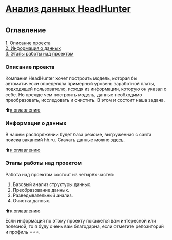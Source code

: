 # [<h4>Анализ данных HeadHunter</h4>](https://github.com/Pupsova/course_data_science/blob/main/PROJECT-1_Python/Project_1.ipynb)

## Оглавление  
[1. Описание проекта](#Описание-проекта)   
[2. Информация о данных](#Краткая-информация-о-данных)  
[3. Этапы работы над проектом](#Этапы-работы-над-проектом)

### Описание проекта    

Компания HeadHunter хочет построить модель, которая бы автоматически определяла примерный уровень заработной платы, подходящей пользователю, исходя из информации, которую он указал о себе. Но прежде чем построить модель, данные необходимо преобразовать, исследовать и очистить. В этом и состоит наша задача.

:arrow_up:[к оглавлению](#Оглавление)


### Информация о данных

В нашем распоряжении будет база резюме, выгруженная с сайта поиска вакансий hh.ru.
Скачать данные можно [здесь](https://drive.google.com/file/d/1Kb78mAWYKcYlellTGhIjPI-bCcKbGuTn/view?usp=sharing).

:arrow_up:[к оглавлению](#Оглавление)


### Этапы работы над проектом

Работа над проектом состоит из четырёх частей:
1. Базовый анализ структуры данных.
2. Преобразование данных.
3. Разведывательный анализ.
4. Очистка данных.

:arrow_up:[к оглавлению](#Оглавление)

Если информация по этому проекту покажется вам интересной или полезной, то я буду очень вам благодарна, если отметите репозиторий и профиль ⭐️⭐️⭐️.
